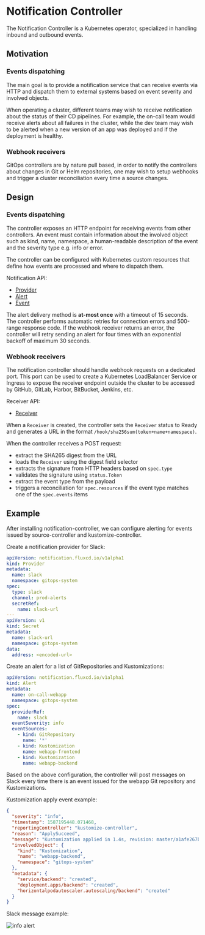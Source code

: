 # Notification Controller

The Notification Controller is a Kubernetes operator, specialized in handling inbound and outbound events.

## Motivation

### Events dispatching 

The main goal is to provide a notification service that can
receive events via HTTP and dispatch them to external systems
based on event severity and involved objects.

When operating a cluster, different teams may wish to receive notification about the status
of their CD pipelines. For example, the on-call team would receive alerts about all
failures in the cluster, while the dev team may wish to be alerted when a new version 
of an app was deployed and if the deployment is healthy.

### Webhook receivers

GitOps controllers are by nature pull based, in order to notify the controllers about
changes in Git or Helm repositories, one may wish to setup webhooks and trigger 
a cluster reconciliation every time a source changes.

## Design

### Events dispatching

The controller exposes an HTTP endpoint for receiving events from other controllers.
An event must contain information about the involved object such as kind, name, namespace,
a human-readable description of the event and the severity type e.g. info or error.

The controller can be configured with Kubernetes custom resources that define how
events are processed and where to dispatch them.

Notification API:

* [Provider](v1alpha1/provider.md)
* [Alert](v1alpha1/alert.md)
* [Event](v1alpha1/event.md)

The alert delivery method is **at-most once** with a timeout of 15 seconds.
The controller performs automatic retries for connection errors and 500-range response code.
If the webhook receiver returns an error, the controller will retry sending an alert for four times
with an exponential backoff of maximum 30 seconds.

### Webhook receivers

The notification controller should handle webhook requests on a dedicated port.
This port can be used to create a Kubernetes LoadBalancer Service or
Ingress to expose the receiver endpoint outside the cluster
to be accessed by GitHub, GitLab, Harbor, BitBucket, Jenkins, etc.

Receiver API:

* [Receiver](v1alpha1/receiver.md)

When a `Receiver` is created, the controller sets the `Receiver`
status to Ready and generates a URL in the format `/hook/sha256sum(token+name+namespace)`.

When the controller receives a POST request:
* extract the SHA265 digest from the URL
* loads the `Receiver` using the digest field selector
* extracts the signature from HTTP headers based on `spec.type`
* validates the signature using `status.Token`
* extract the event type from the payload 
* triggers a reconciliation for `spec.resources` if the event type matches one of the `spec.events` items

## Example

After installing notification-controller, we can configure alerting for events issued
by source-controller and kustomize-controller.

Create a notification provider for Slack:

```yaml
apiVersion: notification.fluxcd.io/v1alpha1
kind: Provider
metadata:
  name: slack
  namespace: gitops-system
spec:
  type: slack
  channel: prod-alerts
  secretRef:
    name: slack-url
---
apiVersion: v1
kind: Secret
metadata:
  name: slack-url
  namespace: gitops-system
data:
  address: <encoded-url>
```

Create an alert for a list of GitRepositories and Kustomizations:

```yaml
apiVersion: notification.fluxcd.io/v1alpha1
kind: Alert
metadata:
  name: on-call-webapp
  namespace: gitops-system
spec:
  providerRef: 
    name: slack
  eventSeverity: info
  eventSources:
    - kind: GitRepository
      name: '*'
    - kind: Kustomization
      name: webapp-frontend
    - kind: Kustomization
      name: webapp-backend
```

Based on the above configuration, the controller will post messages on Slack every time there is an event
issued for the webapp Git repository and Kustomizations.

Kustomization apply event example:

```json
{
  "severity": "info",
  "timestamp": 1587195448.071468,
  "reportingController": "kustomize-controller",
  "reason": "ApplySucceed",
  "message": "Kustomization applied in 1.4s, revision: master/a1afe267b54f38b46b487f6e938a6fd508278c07",
  "involvedObject": {
    "kind": "Kustomization",
    "name": "webapp-backend",
    "namespace": "gitops-system"
  },
  "metadata": {
    "service/backend": "created",
    "deployment.apps/backend": "created",
    "horizontalpodautoscaler.autoscaling/backend": "created"
  }
}
```

Slack message example:

![info alert](https://raw.githubusercontent.com/fluxcd/kustomize-controller/master/docs/diagrams/slack-info-alert.png)